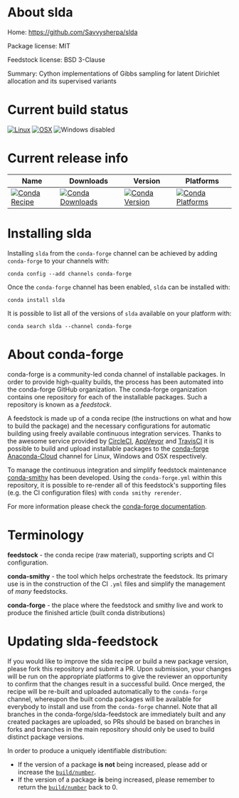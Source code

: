 About slda
==========

Home: https://github.com/Savvysherpa/slda

Package license: MIT

Feedstock license: BSD 3-Clause

Summary: Cython implementations of Gibbs sampling for latent Dirichlet allocation and its supervised variants




Current build status
====================

[![Linux](https://img.shields.io/circleci/project/github/conda-forge/slda-feedstock/master.svg?label=Linux)](https://circleci.com/gh/conda-forge/slda-feedstock)
[![OSX](https://img.shields.io/travis/conda-forge/slda-feedstock/master.svg?label=macOS)](https://travis-ci.org/conda-forge/slda-feedstock)
![Windows disabled](https://img.shields.io/badge/Windows-disabled-lightgrey.svg)

Current release info
====================

| Name | Downloads | Version | Platforms |
| --- | --- | --- | --- |
| [![Conda Recipe](https://img.shields.io/badge/recipe-slda-green.svg)](https://anaconda.org/conda-forge/slda) | [![Conda Downloads](https://img.shields.io/conda/dn/conda-forge/slda.svg)](https://anaconda.org/conda-forge/slda) | [![Conda Version](https://img.shields.io/conda/vn/conda-forge/slda.svg)](https://anaconda.org/conda-forge/slda) | [![Conda Platforms](https://img.shields.io/conda/pn/conda-forge/slda.svg)](https://anaconda.org/conda-forge/slda) |

Installing slda
===============

Installing `slda` from the `conda-forge` channel can be achieved by adding `conda-forge` to your channels with:

```
conda config --add channels conda-forge
```

Once the `conda-forge` channel has been enabled, `slda` can be installed with:

```
conda install slda
```

It is possible to list all of the versions of `slda` available on your platform with:

```
conda search slda --channel conda-forge
```


About conda-forge
=================

conda-forge is a community-led conda channel of installable packages.
In order to provide high-quality builds, the process has been automated into the
conda-forge GitHub organization. The conda-forge organization contains one repository
for each of the installable packages. Such a repository is known as a *feedstock*.

A feedstock is made up of a conda recipe (the instructions on what and how to build
the package) and the necessary configurations for automatic building using freely
available continuous integration services. Thanks to the awesome service provided by
[CircleCI](https://circleci.com/), [AppVeyor](http://www.appveyor.com/)
and [TravisCI](https://travis-ci.org/) it is possible to build and upload installable
packages to the [conda-forge](https://anaconda.org/conda-forge)
[Anaconda-Cloud](http://docs.anaconda.org/) channel for Linux, Windows and OSX respectively.

To manage the continuous integration and simplify feedstock maintenance
[conda-smithy](http://github.com/conda-forge/conda-smithy) has been developed.
Using the ``conda-forge.yml`` within this repository, it is possible to re-render all of
this feedstock's supporting files (e.g. the CI configuration files) with ``conda smithy rerender``.

For more information please check the [conda-forge documentation](https://conda-forge.org/docs/).

Terminology
===========

**feedstock** - the conda recipe (raw material), supporting scripts and CI configuration.

**conda-smithy** - the tool which helps orchestrate the feedstock.
                   Its primary use is in the construction of the CI ``.yml`` files
                   and simplify the management of *many* feedstocks.

**conda-forge** - the place where the feedstock and smithy live and work to
                  produce the finished article (built conda distributions)


Updating slda-feedstock
=======================

If you would like to improve the slda recipe or build a new
package version, please fork this repository and submit a PR. Upon submission,
your changes will be run on the appropriate platforms to give the reviewer an
opportunity to confirm that the changes result in a successful build. Once
merged, the recipe will be re-built and uploaded automatically to the
`conda-forge` channel, whereupon the built conda packages will be available for
everybody to install and use from the `conda-forge` channel.
Note that all branches in the conda-forge/slda-feedstock are
immediately built and any created packages are uploaded, so PRs should be based
on branches in forks and branches in the main repository should only be used to
build distinct package versions.

In order to produce a uniquely identifiable distribution:
 * If the version of a package **is not** being increased, please add or increase
   the [``build/number``](http://conda.pydata.org/docs/building/meta-yaml.html#build-number-and-string).
 * If the version of a package **is** being increased, please remember to return
   the [``build/number``](http://conda.pydata.org/docs/building/meta-yaml.html#build-number-and-string)
   back to 0.